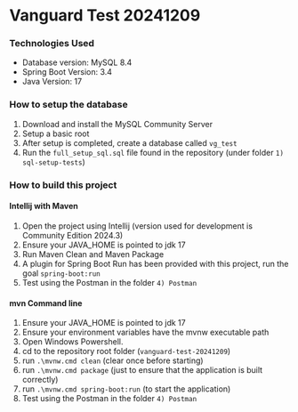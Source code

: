 # Vanguard Test 20241209
### Technologies Used
- Database version: MySQL 8.4
- Spring Boot Version: 3.4
- Java Version: 17
### How to setup the database
1. Download and install the MySQL Community Server
2. Setup a basic root
3. After setup is completed, create a database called `vg_test`
4. Run the `full_setup_sql.sql` file found in the repository (under folder `1) sql-setup-tests`)
### How to build this project
#### Intellij with Maven
1. Open the project using Intellij (version used for development is Community Edition 2024.3)
2. Ensure your JAVA_HOME is pointed to jdk 17
3. Run Maven Clean and Maven Package
4. A plugin for Spring Boot Run has been provided with this project, run the goal `spring-boot:run`
5. Test using the Postman in the folder `4) Postman`

#### mvn Command line
1. Ensure your JAVA_HOME is pointed to jdk 17
2. Ensure your environment variables have the mvnw executable path
3. Open Windows Powershell.
4. cd to the repository root folder (`vanguard-test-20241209`)
5. run `.\mvnw.cmd clean` (clear once before starting)
6. run `.\mvnw.cmd package` (just to ensure that the application is built correctly)
7. run `.\mvnw.cmd spring-boot:run` (to start the application)
8. Test using the Postman in the folder `4) Postman`